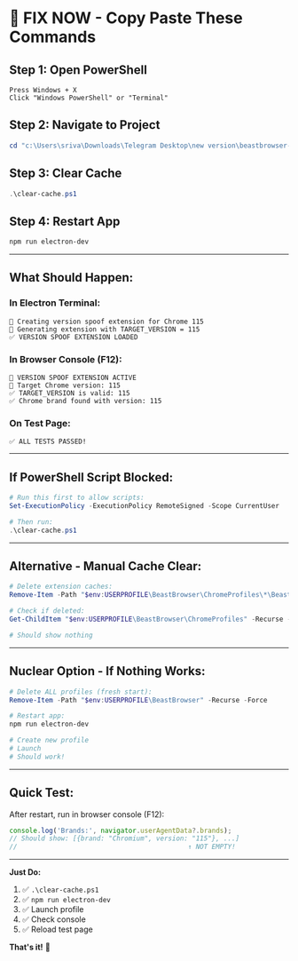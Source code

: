 # 🚀 FIX NOW - Copy Paste These Commands

## Step 1: Open PowerShell
```
Press Windows + X
Click "Windows PowerShell" or "Terminal"
```

## Step 2: Navigate to Project
```powershell
cd "c:\Users\sriva\Downloads\Telegram Desktop\new version\beastbrowser-main"
```

## Step 3: Clear Cache
```powershell
.\clear-cache.ps1
```

## Step 4: Restart App
```powershell
npm run electron-dev
```

---

## What Should Happen:

### In Electron Terminal:
```
🔧 Creating version spoof extension for Chrome 115
📝 Generating extension with TARGET_VERSION = 115
✅ VERSION SPOOF EXTENSION LOADED
```

### In Browser Console (F12):
```
🔧 VERSION SPOOF EXTENSION ACTIVE
🎯 Target Chrome version: 115
✅ TARGET_VERSION is valid: 115
✅ Chrome brand found with version: 115
```

### On Test Page:
```
✅ ALL TESTS PASSED!
```

---

## If PowerShell Script Blocked:

```powershell
# Run this first to allow scripts:
Set-ExecutionPolicy -ExecutionPolicy RemoteSigned -Scope CurrentUser

# Then run:
.\clear-cache.ps1
```

---

## Alternative - Manual Cache Clear:

```powershell
# Delete extension caches:
Remove-Item -Path "$env:USERPROFILE\BeastBrowser\ChromeProfiles\*\BeastVersionSpoofExtension" -Recurse -Force -ErrorAction SilentlyContinue

# Check if deleted:
Get-ChildItem "$env:USERPROFILE\BeastBrowser\ChromeProfiles" -Recurse -Filter "BeastVersionSpoofExtension"

# Should show nothing
```

---

## Nuclear Option - If Nothing Works:

```powershell
# Delete ALL profiles (fresh start):
Remove-Item -Path "$env:USERPROFILE\BeastBrowser" -Recurse -Force

# Restart app:
npm run electron-dev

# Create new profile
# Launch
# Should work!
```

---

## Quick Test:

After restart, run in browser console (F12):
```javascript
console.log('Brands:', navigator.userAgentData?.brands);
// Should show: [{brand: "Chromium", version: "115"}, ...]
//                                           ↑ NOT EMPTY!
```

---

**Just Do:**
1. ✅ `.\clear-cache.ps1`
2. ✅ `npm run electron-dev`
3. ✅ Launch profile
4. ✅ Check console
5. ✅ Reload test page

**That's it!** 🎉
